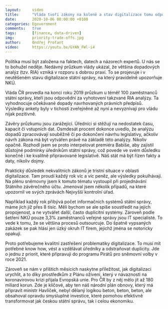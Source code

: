 ```yaml
---
layout:     video
title:      "Vláda tvoří zákony na koleně a stav digitalizace tomu odpovídá"
date:       2020-10-06 08:00:00 +0100
categories: Egovernment
comments:   true
tags:       [finance, data-driven]
img:        priority-trade-offs.jpg
author:     Ondřej Profant
video:      https://youtu.be/GYAN_FWl-i4
---
```


Politika musí být založena na faktech, datech a názorech expertů. U nás se to bohužel neděje. Nedávný průzkum vlády ukázal, že většina dopadových analýz (tzv. RIA) vzniká v rozporu s dobrou praxí. To se projevuje i v neutěšeném stavu digitalizace státní správy, na který pravidelně upozorňuje NKÚ.

<!--more-->

Vláda ČR provedla na konci roku 2019 průzkum u téměř 100 zaměstnanců státní správy, kteří jsou odpovědní za vyhotovení takzvané RIA analýzy. Ta vyhodnocuje očekávané dopady navrhovaných právních předpisů. Výsledky ankety byly v tichosti zveřejněné až nyní a nevyznívají pro vládu nijak pozitivně.

Závěry průzkumu jsou zarážející. Úředníci si stěžují na nedostatek času, kapacit či vstupních dat. Osmdesát procent dokonce uvedlo, že analýzu dopadů zpracovávají souběžně či po dokončení návrhu legislativy, ačkoliv návrh zákona má být vytvářen právě na základě této analýzy. Nikoliv opačně. Rozhodl jsem se proto interpelovat premiéra Babiše, aby zajistil důstojné podmínky úředníkům státní správy, což povede ve svém důsledku konečně i ke kvalitně připravované legislativě. Náš stát má být řízen fakty a daty, nikoliv dojmy.

Praktický důsledek nekvalitních zákonů je tristní situace v oblasti digitalizace. Tam proudí každý rok víc a víc peněz, ale výsledky pokulhávají. Na plénu sněmovny jsem k tomuto tématu vystoupil při projednávání Státního závěrečného účtu. Jmenoval jsem několik případů, na které upozornil ve svých zprávách Nejvyšší kontrolní úřad.

Například každý rok přibývá počet informačních systémů státní správy, máme jich již přes 8 tisíc. Měli bychom se ale spíše soustředit na jejich propojenost, a ne vytvářet další, často duplicitní systémy. Zároveň podle šetření NKÚ pouze 3,3% zaměstnanců veřejné správy jsou IT specialisté. To vede k tomu, že se většina procesů outsourcuje. Do špatně vypsaných zakázek se pak hlásí jen úzký okruh IT firem, jejichž jména se notoricky opakují.

Proto potřebujeme kvalitní zastřešení problematiky digitalizace. To musí mít potřebné know how, vést a vzdělávat úředníky a odstraňovat duplicity. Jde o jednu z priorit, které připravuji do programu Pirátů pro sněmovní volby v roce 2021. 

Zároveň se nám v příštích měsících naskytne příležitost, jak digitalizaci urychlit, a to díky prostředkům z Plánu oživení, který v návaznosti na koronavirovou krizi přijala Evropská unie. Pro ČR by z něj mělo jít až 180 miliard korun. Zde je klíčové, aby ten náš národní plán obnovy, který má připravit ministr Havlíček, nebyl dělaný logikou beton, beton, beton, ale obsahoval opravdu smysluplné investice, které pomohou efektivně transformovat jak českou státní správu, tak i celou ekonomiku.
